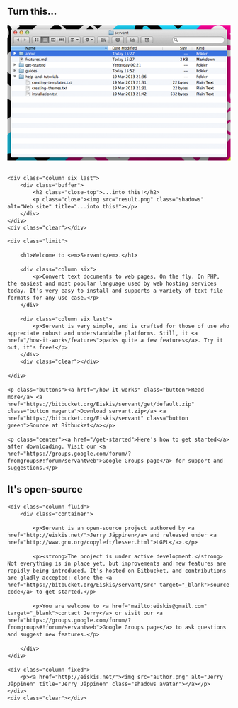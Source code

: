 
<div class="showoff">
	<div class="column six">
		<div class="buffer">
			<h2 class="close-top">Turn this...</h2>
			<p class="close"><img src="files.png" class="shadows" alt="Files and folders" title="Turn this..."></p>
		</div>
	</div>

	<div class="column six last">
		<div class="buffer">
			<h2 class="close-top">...into this!</h2>
			<p class="close"><img src="result.png" class="shadows" alt="Web site" title="...into this!"></p>
		</div>
	</div>
	<div class="clear"></div>
</div>


<div class="intro">

	<div class="limit">

		<h1>Welcome to <em>Servant</em>.</h1>

		<div class="column six">
			<p>Convert text documents to web pages. On the fly. On PHP, the easiest and most popular language used by web hosting services today. It's very easy to install and supports a variety of text file formats for any use case.</p>
		</div>

		<div class="column six last">
			<p>Servant is very simple, and is crafted for those of use who appreciate robust and understandable platforms. Still, it <a href="/how-it-works/features">packs quite a few features</a>. Try it out, it's free!</p>
		</div>
		<div class="clear"></div>

	</div>

	<p class="buttons"><a href="/how-it-works" class="button">Read more</a> <a href="https://bitbucket.org/Eiskis/servant/get/default.zip" class="button magenta">Download servant.zip</a> <a href="https://bitbucket.org/Eiskis/servant" class="button green">Source at Bitbucket</a></p>

	<p class="center"><a href="/get-started">Here's how to get started</a> after downloading. Visit our <a href="https://groups.google.com/forum/?fromgroups#!forum/servantweb">Google Groups page</a> for support and suggestions.</p>

</div>



<div class="author limit">
	<h2>It's open-source</h2>

	<div class="column fluid">
		<div class="container">

			<p>Servant is an open-source project authored by <a href="http://eiskis.net/">Jerry Jäppinen</a> and released under <a href="http://www.gnu.org/copyleft/lesser.html">LGPL</a>.</p>

			<p><strong>The project is under active development.</strong> Not everything is in place yet, but improvements and new features are rapidly being introduced. It's hosted on Bitbucket, and contributions are gladly accepted: clone the <a href="https://bitbucket.org/Eiskis/servant/src" target="_blank">source code</a> to get started.</p>

			<p>You are welcome to <a href="mailto:eiskis@gmail.com" target="_blank">contact Jerry</a> or visit our <a href="https://groups.google.com/forum/?fromgroups#!forum/servantweb">Google Groups page</a> to ask questions and suggest new features.</p>

		</div>
	</div>

	<div class="column fixed">
		<p><a href="http://eiskis.net/"><img src="author.png" alt="Jerry Jäppinen" title="Jerry Jäppinen" class="shadows avatar"></a></p>
	</div>
	<div class="clear"></div>

</div>
